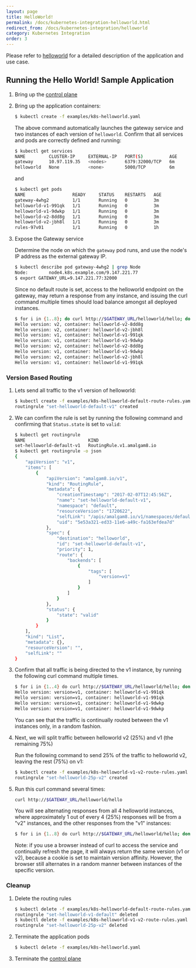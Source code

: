 ```yaml
---
layout: page
title: HelloWorld!
permalink: /docs/kubernetes-integration-helloworld.html
redirect_from: /docs/kubernetes-integration/helloworld
category: Kubernetes Integration
order: 3
---
```


Please refer to [helloworld](/docs/demo-helloworld.html) for a detailed description of the
 application and use case.

## Running the Hello World! Sample Application

1. Bring up the [control plane](/docs/kubernetes-integration-control-plane.html#deploy)

1. Bring up the application containers:

   ```bash
   $ kubectl create -f examples/k8s-helloworld.yaml
   ```

   The above command automatically launches the gateway service and two instances of each version of `helloworld`.
   Confirm that all services and pods are correctly defined and running:

   ```bash
   $ kubectl get services
   NAME         CLUSTER-IP     EXTERNAL-IP   PORT(S)          AGE
   gateway      10.97.119.35   <nodes>       6379:32000/TCP   6m
   helloworld   None           <none>        5000/TCP         6m
   ```

   and

   ```bash
   $ kubectl get pods
   NAME                  READY     STATUS    RESTARTS   AGE
   gateway-4whg2         1/1       Running   0          3m
   helloworld-v1-991qk   1/1       Running   0          3m
   helloworld-v1-9dwkp   1/1       Running   0          3m
   helloworld-v2-8dd8g   1/1       Running   0          3m
   helloworld-v2-jbh8l   1/1       Running   0          3m
   rules-97v01           1/1       Running   0          1h
   ```

1. Expose the Gateway service

   Determine the node on which the `gateway` pod runs, and use the node's IP address as the external gateway IP.

   ```bash
   $ kubectl describe pod gateway-4whg2 | grep Node
   Node:		node4.k8s.example.com/9.147.221.77
   $ export GATEWAY_URL=9.147.221.77:32000
   ```

   Since no default route is set, access to the helloworld endpoint on the gateway, may return a response from any
   instance, and issuing the curl command multiple times should load balance amongst all deployed instances.

   ```bash
   $ for i in {1..8}; do curl http://$GATEWAY_URL/helloworld/hello; done
   Hello version: v2, container: helloworld-v2-8dd8g
   Hello version: v2, container: helloworld-v2-jbh8l
   Hello version: v1, container: helloworld-v1-991qk
   Hello version: v1, container: helloworld-v1-9dwkp
   Hello version: v2, container: helloworld-v2-8dd8g
   Hello version: v1, container: helloworld-v1-9dwkp
   Hello version: v2, container: helloworld-v2-jbh8l
   Hello version: v1, container: helloworld-v1-991qk
   ```

### Version Based Routing

1. Lets send all traffic to the v1 version of helloworld:

   ```bash
   $ kubectl create -f examples/k8s-helloworld-default-route-rules.yaml
   routingrule "set-helloworld-default-v1" created
   ```

1. We can confirm the rule is set by running the following command and confirming that `Status.state` is set to `valid`:

   ```bash
   $ kubectl get routingrule
   NAME                        KIND
   set-helloworld-default-v1   RoutingRule.v1.amalgam8.io
   $ kubectl get routingrule -o json
   {
       "apiVersion": "v1",
       "items": [
           {
               "apiVersion": "amalgam8.io/v1",
               "kind": "RoutingRule",
               "metadata": {
                   "creationTimestamp": "2017-02-07T12:45:56Z",
                   "name": "set-helloworld-default-v1",
                   "namespace": "default",
                   "resourceVersion": "1720622",
                   "selfLink": "/apis/amalgam8.io/v1/namespaces/default/routingrules/set-helloworld-v1-default",
                   "uid": "5e53a321-ed33-11e6-a49c-fa163efdea7d"
               },
               "spec": {
                   "destination": "helloworld",
                   "id": "set-helloworld-default-v1",
                   "priority": 1,
                   "route": {
                       "backends": [
                           {
                               "tags": [
                                   "version=v1"
                               ]
                           }
                       ]
                   }
               },
               "status": {
                   "state": "valid"
               }
           }
       ],
       "kind": "List",
       "metadata": {},
       "resourceVersion": "",
       "selfLink": ""
   }
   ```

1. Confirm that all traffic is being directed to the v1 instance, by running the following curl command multiple times.

   ```bash
   $ for i in {1..4} do curl http://$GATEWAY_URL/helloworld/hello; done
   Hello version: version=v1, container: helloworld-v1-991qk
   Hello version: version=v1, container: helloworld-v1-991qk
   Hello version: version=v1, container: helloworld-v1-9dwkp
   Hello version: version=v1, container: helloworld-v1-9dwkp
   ```

   You can see that the traffic is continually routed between the v1 instances only, in a random fashion.

1. Next, we will split traffic between helloworld v2 (25%) and v1 (the remaining 75%)

   Run the following command to send 25% of the traffic to helloworld v2, leaving the rest (75%) on v1:

   ```bash
   $ kubectl create -f examples/k8s-helloworld-v1-v2-route-rules.yaml
   routingrule "set-helloworld-25p-v2" created
   ```

1. Run this curl command several times:

   ```bash
   curl http://$GATEWAY_URL/helloworld/hello
   ```

   You will see alternating responses from all 4 helloworld instances, where approximately 1 out of every 4 (25%) responses
   will be from a "v2" instances, and the other responses from the "v1" instances:

   ```bash
   $ for i in {1..8} do curl http://$GATEWAY_URL/helloworld/hello; done
   ```

   Note: if you use a browser instead of curl to access the service and continually refresh the page,
   it will always return the same version (v1 or v2), because a cookie is set to maintain version affinity.
   However, the browser still alternates in a random manner between instances of the specific version.

### Cleanup

1. Delete the routing rules

   ```bash
   $ kubectl delete -f examples/k8s-helloworld-default-route-rules.yaml
   routingrule "set-helloworld-v1-default" deleted
   $ kubectl delete -f examples/k8s-helloworld-v1-v2-route-rules.yaml
   routingrule "set-helloworld-25p-v2" deleted
   ```

1. Terminate the application pods

   ```bash
   $ kubectl delete -f examples/k8s-helloworld.yaml
   ```
   
1. Terminate the [control plane](/docs/kubernetes-integration-control-plane.html#cleanup)
